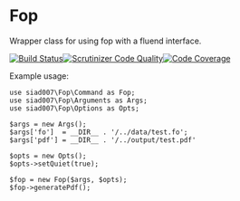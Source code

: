 Fop
===

Wrapper class for using fop with a fluend interface.

[![Build Status](https://travis-ci.org/siad007/Fop.png?branch=master)](https://travis-ci.org/siad007/Fop)[![Scrutinizer Code Quality](https://scrutinizer-ci.com/g/siad007/Fop/badges/quality-score.png?s=58fad0e4e15cab2bda4e29d0d7c166f26d33f4c0)](https://scrutinizer-ci.com/g/siad007/Fop/)[![Code Coverage](https://scrutinizer-ci.com/g/siad007/Fop/badges/coverage.png?s=e80a7752ea39d75e0546103cfc5396f8d0f3b0dd)](https://scrutinizer-ci.com/g/siad007/Fop/)

Example usage:
```
use siad007\Fop\Command as Fop;
use siad007\Fop\Arguments as Args;
use siad007\Fop\Options as Opts;

$args = new Args();
$args['fo']  = __DIR__ . '/../data/test.fo';
$args['pdf'] = __DIR__ . '/../output/test.pdf'

$opts = new Opts();
$opts->setQuiet(true);

$fop = new Fop($args, $opts);
$fop->generatePdf();
```
